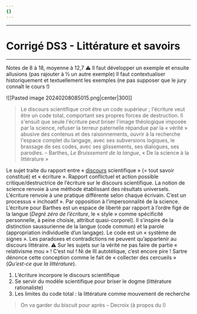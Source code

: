 ```yaml
---
{}
---
```

***
# Corrigé DS3 - Littérature et savoirs
***
Notes de 8 à 18, moyenne à 12,7 
⚠ Il faut développer un exemple et ensuite allusions (pas rajouter à ½ un autre exemple)
Il faut contextualiser historiquement et textuellement les exemples (ne pas supposer que le jury connaît le cours !)

![[Pasted image 20240208085015.png|center|300]]

> Le discours scientifique croit être un code supérieur ; l'écriture veut être un code total, comportant ses propres forces de destruction. Il s'ensuit que seule l'écriture peut briser l'image théologique imposée par la science, refuser la terreur paternelle répandue par la « vérité » abusive des contenus et des raisonnements, ouvrir à la recherche l'espace complet du langage, avec ses subversions logiques, le brassage de ses codes, avec ses glissements, ses dialogues, ses parodies. – Barthes, *Le Bruissement de la langue*, « De la science à la littérature »

Le sujet traite du rapport entre « <u>discours</u> scientifique » (= tout savoir constitué) et « écriture ». Rapport conflictuel et action possible critique/destructrice de l’écriture sur le discours scientifique. La notion de science renvoie à une méthode établissant des résultats universels. L’écriture renvoie à une pratique différente selon chaque écrivain. C’est un processus « inchoatif ». Par opposition à l’impersonnalité de la science. L’écriture pour Barthes est un espace de liberté par rapport à l’ordre figé de la langue (*Degré zéro de l’écriture*, le « style » comme spécificité personnelle, à peine choisie, attribut quasi-corporel). Il s’inspire de la distinction saussurienne de la langue (code commun) et la parole (appropriation individuelle d’un langage). Le code est un « système de signes ». Les paradoxes et contradictions ne peuvent qu’appartenir au discours littéraire. ⚠ Sur les sujets sur la vérité ne pas faire de partie « relativisme mou » ! C’est nul ! Ni de III autotélique, c’est encore pire ! Sartre dénonce cette conception comme le fait de « collecter des cercueils » (*Qu’est-ce que la littérature*). 

1. L’écriture incorpore le discours scientifique 
2. Se servir du modèle scientifique pour briser le dogme (littérature rationaliste)
3. Les limites du code total : la littérature comme mouvement de recherche 

> On va garder du biscuit pour après – Decroix (à propos du I)









